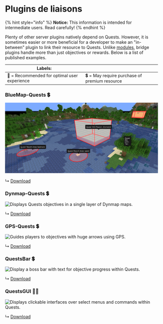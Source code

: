 # Plugins de liaisons

{% hint style="info" %}
**Notice:** This information is intended for intermediate users. Read carefully!
{% endhint %}

Plenty of other server plugins natively depend on Quests. However, it is sometimes easier or more beneficial for a developer to make an "in-between" plugin to link their resource to Quests. Unlike [modules](https://github.com/PikaMug/Quests/wiki/Casual-%E2%80%90-Modules), bridge plugins handle more than just objectives or rewards. Below is a list of published examples.

| Labels:                                      |                                               |
| -------------------------------------------- | --------------------------------------------- |
| 🌟 = Recommended for optimal user experience | 💲 = May require purchase of premium resource |

### BlueMap-Quests 💲

![Displays Quests objectives in a single layer of BlueMap maps.](../.gitbook/assets/blue.png)

↳ [Download](https://www.spigotmc.org/resources/bluemap-quests.96806/)

### Dynmap-Quests 💲

![Displays Quests objectives in a single layer of Dynmap maps.](https://i.imgur.com/cjS4crB.png)

↳ [Download](https://www.spigotmc.org/resources/dynmap-quests.65987/)

### GPS-Quests 💲

![Guides players to objectives with huge arrows using GPS.](https://camo.githubusercontent.com/b7330dd49cc77246b603c4802ebcffcecedbc9d9cd4ddba147d24fe0e06e10b9/68747470733a2f2f692e696d6775722e636f6d2f484a5979487a4d2e706e67)

↳ [Download](https://www.spigotmc.org/resources/gps-quests.67835/)

### QuestsBar 💲

![Display a boss bar with text for objective progress within Quests.](https://i.imgur.com/9jVAdn9.png)

↳ [Download](https://www.spigotmc.org/resources/questsbar.100634/)

### QuestsGUI 🌟💲

![ Displays clickable interfaces over select menus and commands within Quests.](https://camo.githubusercontent.com/bc6481a592127a020859fd524de5479b96f32c0e7ddbd9764d738605d7622acd/68747470733a2f2f692e696d6775722e636f6d2f4b514736436c332e706e67)

↳ [Download](https://www.spigotmc.org/resources/questsgui.71666/)
